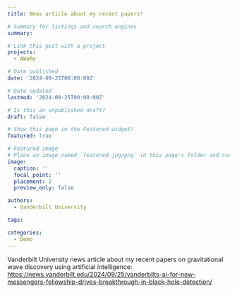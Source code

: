 ```yaml
---
title: News article about my recent papers! 

# Summary for listings and search engines
summary: 

# Link this post with a project
projects:
  - AWaRe

# Date published
date: '2024-09-25T00:00:00Z'

# Date updated
lastmod: '2024-09-25T00:00:00Z'

# Is this an unpublished draft?
draft: false

# Show this page in the Featured widget?
featured: true

# Featured image
# Place an image named `featured.jpg/png` in this page's folder and customize its options here.
image:
  caption: ''
  focal_point: ''
  placement: 2
  preview_only: false

authors:
  - Vanderbilt University

tags:

categories:
  - Demo
---
```

Vanderbilt University news article about my recent papers on gravitational wave discovery using artificial intelligence: https://news.vanderbilt.edu/2024/09/25/vanderbilts-ai-for-new-messengers-fellowship-drives-breakthrough-in-black-hole-detection/
